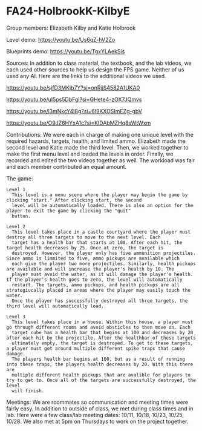 # FA24-HolbrookK-KilbyE

Group members: Elizabeth Kilby and Katie Holbrook

Level demo:
https://youtu.be/Us6qZ-hV2Zo

Blueprints demo:
https://youtu.be/TgxYLAekSis

Sources:
  In addition to class material, the textbook, and the lab videos, we each used other sources to help us design
  the FPS game. Neither of us used any AI. Here are the links to the additional videos we used.
  
  https://youtu.be/sjfD3MKjb7Y?si=onRjjS4582A1UKA0
  
  https://youtu.be/uI5ps5DbFgI?si=GHete4-zOX7JQmvs
  
  https://youtu.be/l3mNkcY4I8g?si=6I9KXOSImFZg-gbV
  
  https://youtu.be/O9JZ6HYxA1c?si=KIDAbMZHq8sWtWxm
  
Contributions:
  We were each in charge of making one unique level with the required hazards, targets, health, and limited ammo. 
  Elizabeth made the second level and Katie made the third level. Then, we worked together to make the first menu level
  and loaded the levels in order. Finally, we recorded and edited the two videos together as well. The workload was fair and
  each member contributed an equal amount.

  The game:
  
    Level 1
      This level is a menu scene where the player may begin the game by clicking "start." After clicking start, the second 
      level will be automatically loaded. There is also an option for the player to exit the game by clicking the "quit" 
      button.
      
    Level 2
      This level takes place in a castle courtyard where the player must destroy all three targets to move to the next level. Each
      target has a health bar that starts at 100. After each hit, the target health decreases by 25. Once at zero, the target is 
      destroyed. However, the player only has five ammunition projectiles. Since ammo is limmited to five, ammo pickups are available which 
      each give the player two more projectiles. Similarly, health pickups are available and will increase the player's health by 10. The 
      player must avoid the water, as it will damage the player's health. If the player's health goes to zero, the level will automatically
      restart. The targets, ammo pickups, and health pickups are all strategiucally placed in areas where the player may easily touch the water.
      Once the player has successfully destroyed all three targets, the third level will automatically load.

    Level 3
      This level takes place in a house. Within this house, a player must go through different rooms and avoid obsticles to then move on. Each
      target cube has a health bar that begins at 100 and decreases by 20 after each hit by the projectile. After the healthbar of these targets
      ultimately empty, the target is destroyed. To get to these targets, a player must get around multiple different spike traps that cause damage. 
      The players health bar begins at 100, but as a result of running into these traps, the players health decreases by 20. With this there are
      multiple different health pickups that are avalible for players to try to get to. Once all of the targets are successfully destroyed, the level
      will finish.

Meetings:
  We are roommates so communication and meeting times were fairly easy. In addition to outside of class, we met during class times and in lab.
  Here were a few class/lab meeting dates: 10/11, 10/18, 10/23, 10/25, 10/28. We also met at 5pm on Thursdays to work on the project together.
